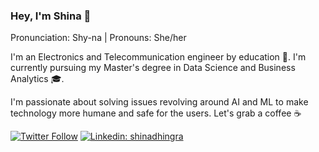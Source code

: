 ### Hey, I'm Shina 👋
Pronunciation: Shy-na | Pronouns: She/her 

I'm an Electronics and Telecommunication engineer by education :school_satchel:. I'm currently pursuing my Master's degree in Data Science and Business Analytics :mortar_board:. 

I'm passionate about solving issues revolving around AI and ML to make technology more humane and safe for the users. Let's grab a coffee :coffee:

[![Twitter Follow](https://img.shields.io/twitter/follow/shina_dhingra?label=Follow)](https://twitter.com/shina_dhingra)
[![Linkedin: shinadhingra](https://img.shields.io/badge/-Shina%20Dhingra-blue?style=flatsquare&logo=Linkedin&logoColor=white&link=https://www.linkedin.com/in/shinadhingra/)](https://www.linkedin.com/in/shinadhingra/)
